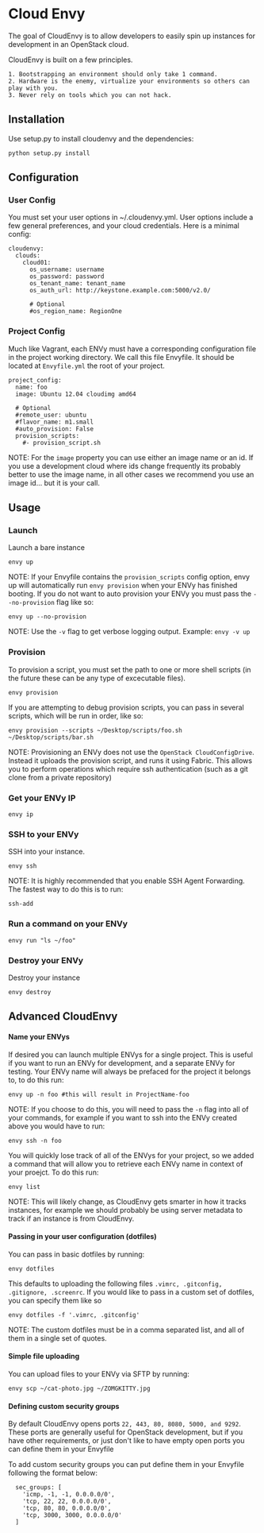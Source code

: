 # Cloud Envy

The goal of CloudEnvy is to allow developers to easily spin up instances
for development in an OpenStack cloud.

CloudEnvy is built on a few principles.

    1. Bootstrapping an environment should only take 1 command.
    2. Hardware is the enemy, virtualize your environments so others can play with you.
    3. Never rely on tools which you can not hack.

## Installation

Use setup.py to install cloudenvy and the dependencies:

    python setup.py install

## Configuration

### User Config
You must set your user options in ~/.cloudenvy.yml. User options include a few general preferences, and your cloud credentials. Here is a minimal config:

    cloudenvy:
      clouds:
        cloud01:
          os_username: username
          os_password: password
          os_tenant_name: tenant_name
          os_auth_url: http://keystone.example.com:5000/v2.0/

          # Optional
          #os_region_name: RegionOne

### Project Config

Much like Vagrant, each ENVy must have a corresponding configuration file in the project working directory. We call this file Envyfile. It should be located at `Envyfile.yml` the root of your project.

    project_config:
      name: foo
      image: Ubuntu 12.04 cloudimg amd64

      # Optional
      #remote_user: ubuntu
      #flavor_name: m1.small
      #auto_provision: False
      provision_scripts:
        #- provision_script.sh

NOTE: For the `image` property you can use either an image name or an id. If you use a development cloud where ids change frequently its probably better to use the image name, in all other cases we recommend you use an image id... but it is your call.

## Usage

### Launch

Launch a bare instance

    envy up

NOTE: If your Envyfile contains the `provision_scripts` config option, envy up will automatically run `envy provision` when your ENVy has finished booting. If you do not want to auto provision your ENVy you must pass the `--no-provision` flag like so:

    envy up --no-provision

NOTE: Use the ```-v``` flag to get verbose logging output. Example: ```envy -v up```

### Provision

To provision a script, you must set the path to one or more shell scripts (in the future these can be any type of excecutable files).

    envy provision

If you are attempting to debug provision scripts, you can pass in several scripts, which will be run in order, like so:

    envy provision --scripts ~/Desktop/scripts/foo.sh ~/Desktop/scripts/bar.sh

NOTE: Provisioning an ENVy does not use the ```OpenStack CloudConfigDrive```. Instead it uploads the provision script, and runs it using Fabric. This allows you to perform operations which require ssh authentication (such as a git clone from a private repository)


### Get your ENVy IP

    envy ip

### SSH to your ENVy

SSH into your instance.

    envy ssh


NOTE: It is highly recommended that you enable SSH Agent Forwarding. The fastest way to do this is to run:

    ssh-add


### Run a command on your ENVy

    envy run "ls ~/foo"

### Destroy your ENVy

Destroy your instance

    envy destroy

## Advanced CloudEnvy

#### Name your ENVys

If desired you can launch multiple ENVys for a single project. This is useful if you want to run an ENVy for development, and a separate ENVy for testing. Your ENVy name will always be prefaced for the project it belongs to, to do this run:

    envy up -n foo #this will result in ProjectName-foo

NOTE: If you choose to do this, you will need to pass the `-n` flag into all of your commands, for example if you want to ssh into the ENVy created above you would have to run:

    envy ssh -n foo

You will quickly lose track of all of the ENVys for your project, so we added a command that will allow you to retrieve each ENVy name in context of your proejct. To do this run:

    envy list

NOTE: This will likely change, as CloudEnvy gets smarter in how it tracks instances, for example we should probably be using server metadata to track if an instance is from CloudEnvy.

#### Passing in your user configuration (dotfiles)

You can pass in basic dotfiles by running:

    envy dotfiles

This defaults to uploading the following files `.vimrc, .gitconfig, .gitignore, .screenrc`. If you would like to pass in a custom set of dotfiles, you can specify them like so

    envy dotfiles -f '.vimrc, .gitconfig'

NOTE: The custom dotfiles must be in a comma separated list, and all of them in a single set of quotes.

#### Simple file uploading

You can upload files to your ENVy via SFTP by running:

    envy scp ~/cat-photo.jpg ~/ZOMGKITTY.jpg

#### Defining custom security groups

By default CloudEnvy opens ports `22, 443, 80, 8080, 5000, and 9292`. These ports are generally useful for OpenStack development, but if you have other requirements, or just don't like to have empty open ports you can define them in your Envyfile

To add custom security groups you can put define them in your Envyfile following the format below:

      sec_groups: [
        'icmp, -1, -1, 0.0.0.0/0',
        'tcp, 22, 22, 0.0.0.0/0',
        'tcp, 80, 80, 0.0.0.0/0',
        'tcp, 3000, 3000, 0.0.0.0/0'
      ]
